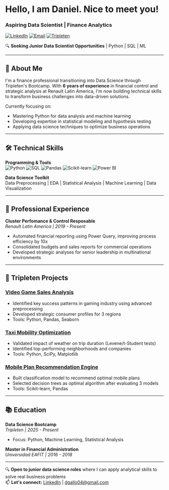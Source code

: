 # Hello, I am Daniel. Nice to meet you!
### Aspiring Data Scientist | Finance Analytics

[![LinkedIn](https://img.shields.io/badge/LinkedIn-Connect-blue?style=flat&logo=linkedin)](https://linkedin.com/in/daniel-gallo-echeverri)
[![Email](https://img.shields.io/badge/Email-Contact%20Me-red?style=flat&logo=gmail)](mailto:dgallo04@gmail.com)
[![Tripleten](https://img.shields.io/badge/Tripleten-Data%20Science%20Bootcamp-9cf)](https://tripleten.com/)

🔍 **Seeking Junior Data Scientist Opportunities** | Python | SQL | ML

---

## 👋 About Me

I'm a finance professional transitioning into Data Science through Tripleten's Bootcamp. With **6 years of experience** in financial control and strategic analysis at Renault Latin America, I'm now building technical skills to transform business challenges into data-driven solutions. 

Currently focusing on:
- Mastering Python for data analysis and machine learning
- Developing expertise in statistical modeling and hypothesis testing
- Applying data science techniques to optimize business operations

---

## 🛠️ Technical Skills

**Programming & Tools**  
![Python](https://img.shields.io/badge/Python-3776AB?logo=python&logoColor=white)
![SQL](https://img.shields.io/badge/SQL-4479A1?logo=sql&logoColor=white)
![Pandas](https://img.shields.io/badge/Pandas-150458?logo=pandas&logoColor=white)
![Scikit-learn](https://img.shields.io/badge/Scikit_learn-F7931E?logo=scikit-learn&logoColor=white)
![Power BI](https://img.shields.io/badge/Power_BI-F2C811?logo=powerbi&logoColor=black)

**Data Science Toolkit**  
Data Preprocessing | EDA | Statistical Analysis | Machine Learning | Data Visualization

---

## 💼 Professional Experience

**Cluster Perfomance & Control Resposable**  
*Renault Latin America | 2019 - Present*  
- Automated financial reporting using Power Query, improving process efficiency by 10x
- Consolidated budgets and sales reports for commercial operations
- Developed strategic analyses for senior leadership in multinational environments

---

## 🚀 Tripleten Projects

### [Video Game Sales Analysis](link-to-repo)
- Identified key success patterns in gaming industry using advanced preprocessing
- Developed strategic consumer profiles for 3 regions
- Tools: Python, Pandas, Seaborn

### [Taxi Mobility Optimization](link-to-repo)
- Validated impact of weather on trip duration (Levene/t-Student tests)
- Identified top-performing neighborhoods and companies
- Tools: Python, SciPy, Matplotlib

### [Mobile Plan Recommendation Engine](link-to-repo)
- Built classification model to recommend optimal mobile plans
- Selected decision trees as optimal algorithm after evaluating 3 models
- Tools: Scikit-learn, Pandas

---

## 📚 Education

**Data Science Bootcamp**  
*Tripleten | 2025 - Present*  
- Focus: Python, Machine Learning, Statistical Analysis

**Master in Financial Administration**  
*Universidad EAFIT | 2016 - 2018*

---

🔍 **Open to junior data science roles** where I can apply analytical skills to solve real business problems  
📫 **Let's connect:** [LinkedIn](https://linkedin.com/in/daniel-gallo-echeverri) | dgallo04@gmail.com
